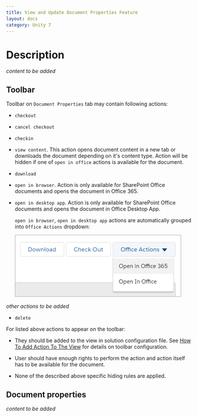 ```yaml
---
title: View and Update Document Properties Feature
layout: docs
category: Unity 7
---
```

# Description

*content to be added*

## Toolbar

Toolbar on `Document Properties` tab may contain following actions:

- `checkout`

- `cancel checkout`

- `checkin`

- `view content`. This action opens document content in a new tab or downloads the document depending on it's content type. 
    Action will be hidden if one of `open in office` actions is available for the document.

- `download`

- `open in browser`. Action is only available for SharePoint Office documents and opens the document in Office 365.

- `open in desktop app`. Action is only available for SharePoint Office documents and opens the document in 
Office Desktop App.

    `open in browser`, `open in desktop app` actions are automatically grouped into `Office Actions` dropdown:

    ![Office Actions](view-update-document-properties/images/office-actions-on-toolbar.png)

*other actions to be added*

- `delete`

For listed above actions to appear on the toolbar:
 
- They should be added to the view in solution configuration file. 
See [How To Add Action To The View](../../configuration/tags-list/views-tag/tab-action-set.md) for details on toolbar 
configuration.

- User should have enough rights to perform the action and action itself has to be available for the document.

- None of the described above specific hiding rules are applied. 

## Document properties

*content to be added*